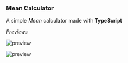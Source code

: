 ### Mean Calculator
A simple *Mean* calculator made with **TypeScript**

*Previews*

![preview](https://github.com/projectfinalaudio/mean_calculator/blob/master/previews/preview.png?raw=true)

![preview](https://github.com/projectfinalaudio/mean_calculator/blob/master/previews/preview(usage).png?raw=true)
